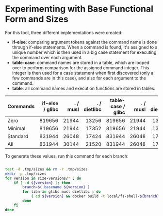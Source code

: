 # Experimenting with Base Functional Form and Sizes

For this tool, three different implementations were created:

* **if-else**: comparing argument tokens against the command name is done through if-else statements.  When a command is found, it's assigned to a unique number which is then used in a big case statement for executing the command over each argument.
* **table-case**: command names are stored in a table, which are looped over to perform comparison for the assigned command integer.  This integer is then used for a case statement when first discovered (only a few commands are in this case), and also for each argument to the command.
* **table**: all command names and execution functions are stored in tables.

| Commands | if-else / glibc | . / musl | . / dietlibc | table-case / glibc | . / musl | . / dietlibc | table-func / glibc | . / musl | . / dietlibc |
|----------|----------------:|---------:|-------------:|-------------------:|---------:|-------------:|--------------:|---------:|-------------:|
| Zero     | 819656 | 21944 | 13256 | 819656 | 21944 | 13256 | 819688 | 22056 | 13256 |
| Minimal  | 819656 | 21944 | 17352 | 819656 | 21944 | 13256 | 819784 | 22152 | 17352 |
| Standard | 831944 | 26048 | 17424 | 831944 | 26048 | 17424 | 832168 | 26344 | 17424 |
| All      | 831944 | 30144 | 21520 | 831944 | 26048 | 17424 | 832264 | 26424 | 21520 |

To generate these values, run this command for each branch:

```bash

test -d .tmp/sizes && rm -r .tmp/sizes
mkdir -p .tmp/sizes
for version in size-versions/* ; do
    if [ -d ${version} ]; then
        branch=$( basename ${version} )
        for libn in glibc musl dietlibc ; do
            ( cd ${version} && docker build -t local/fs-shell-${branch}-${libn} -f build-${libn}.Dockerfile --build-arg BUILD_MODE=combos . ) 2>&1 | tee .tmp/sizes/${branch}-${libn}.txt
        done
    fi
done

```


<!--

Table ready for updates

| Zero     | zieg | ziem | zied | ztcg | ztcm | ztcd | ztfg | ztfm | ztfd |
| Minimal  | mieg | miem | mied | mtcg | mtcm | mtcd | mtfg | mtfm | mtfd |
| Standard | sieg | siem | sied | stcg | stcm | stcd | stfg | stfm | stfd |
| All      | aieg | aiem | aied | atcg | atcm | atcd | atfg | atfm | atfd |

-->
